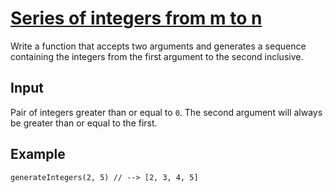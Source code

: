 # [Series of integers from m to n](https://www.codewars.com/kata/series-of-integers-from-m-to-n "https://www.codewars.com/kata/5841f680c5c9b092950001ae")

Write a function that accepts two arguments and generates a sequence containing the integers from
the first argument to the second inclusive.

## Input

Pair of integers greater than or equal to `0`. The second argument will always be greater than or
equal to the first.

## Example

```
generateIntegers(2, 5) // --> [2, 3, 4, 5]
```